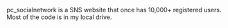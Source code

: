 pc_socialnetwork is a SNS website that once has 10,000+ registered users. Most of the code is in my local drive.
